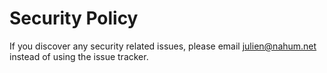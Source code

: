 # Security Policy

If you discover any security related issues, please email julien@nahum.net instead of using the issue tracker.
